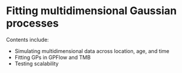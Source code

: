 Fitting multidimensional Gaussian processes
============================================

Contents include:
- Simulating multidimensional data across location, age, and time
- Fitting GPs in GPFlow and TMB
- Testing scalability

